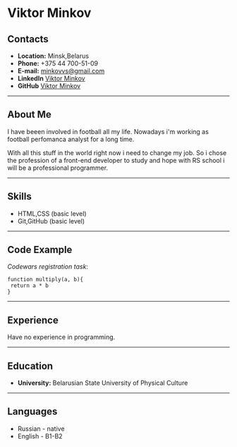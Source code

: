 # Viktor Minkov

## Contacts
+ **Location:** Minsk,Belarus
+ **Phone:** +375 44 700-51-09
+ **E-mail:** minkovvs@gmail.com
+ **LinkedIn** [Viktor Minkov](https://www.linkedin.com/in/viktor-minkov-1214b6236/)
+ **GitHub** [Viktor Minkov](https://github.com/ViktorMinkov)
---
## About Me

I have beeen involved in football all my life. Nowadays i'm working as football perfomanca analyst for a long time.

 With all this stuff in the world right now i need to change my job. So i chose the profession of a front-end developer to study and hope with RS school i will be a professional programmer.


---
## Skills 
 * HTML,CSS (basic level)
 * Git,GitHub (basic level)

---
## Code Example 
_Codewars registration task_:
```
function multiply(a, b){
 return a * b
}
```
---
## Experience
Have no experience in programming.

---
## Education 
+ **University:** Belarusian State University of Physical Culture
---
## Languages 
 * Russian - native
 * English - B1-B2